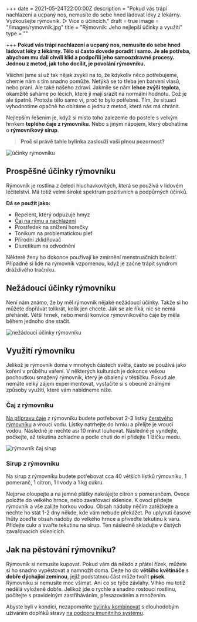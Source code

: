+++
date = 2021-05-24T22:00:00Z
description = "Pokud vás trápí nachlazení a ucpaný nos, nemusíte do sebe hned ládovat léky z lékárny. Vyzkoušejte rýmovník. ▷ Více o účincích."
draft = true
image = "/images/rymovnik.jpg"
title = "Rýmovník: Jeho nejlepší účinky a využití"
type = ""

+++
**Pokud vás trápí nachlazení a ucpaný nos, nemusíte do sebe hned ládovat léky z lékárny. Tělo si často dovede poradit i samo. Je ale potřeba, abychom mu dali chvíli klid a podpořili jeho samoozdravné procesy. Jednou z metod, jak toho docílit, je povolání rýmovníku.**

Všichni jsme si už tak nějak zvykli na to, že kdykoliv něco potřebujeme, chemie nám s tím snadno pomůže. Netýká se to třeba jen barvení vlasů, nebo praní. Ale také našeho zdraví. Jakmile se nám **lehce zvýší teplota**, okamžitě saháme po lécích, které ji mají srazit na normální hodnotu. Což je ale špatně. Protože tělo samo ví, proč to bylo potřebné. Tím, že situaci vyhodnotíme opačně ho obíráme o jednu z metod, která nás má chránit.

Nejlepším řešením je, když si místo toho zalezeme do postele s velkým hrnkem **teplého čaje z rýmovníku**. Nebo s jiným nápojem, který obohatíme o **rýmovníkový sirup**.

> **Proč si právě tahle bylinka zaslouží vaši plnou pozornost?**

![účinky rýmovníku](/images/ucinky-rymovniku.jpg)

## Prospěšné účinky rýmovníku

Rýmovník je rostlina z čeledi hluchavkovitých, která se používá v lidovém léčitelství. Má totiž velmi široké spektrum pozitivních a podpůrných účinků.

**Dá se použít jako:**

* Repelent, který odpuzuje hmyz
* [Čaj na rýmu a nachlazení](https://www.oslabenaimunita.cz/blog/caj-na-nachlazeni-jak-ho-pripravit-a-ktery-pomuze/)
* Prostředek na snížení horečky
* Tonikum na problematickou pleť
* Přírodní zklidňovač
* Diuretikum na odvodnění

Některé ženy ho dokonce používají ke zmírnění menstruačních bolestí. Případně si lidé na rýmovník vzpomenou, když je začne trápit syndrom dráždivého tračníku.

## Nežádoucí účinky rýmovníku

Není nám známo, že by měl rýmovník nějaké nežádoucí účinky. Takže si ho můžete dopřávat tolikrát, kolik jen chcete. Jak se ale říká, nic se nemá přehánět. Větší hrnek, nebo menší konvice rýmovníkového čaje by měla během jednoho dne stačit.

![nežádoucí účinky rýmovníku](/images/nezadouci-ucinky-rymovniku.jpg)

## Využití rýmovníku

Jelikož je rýmovník doma v mnohých částech světa, často se používá jako koření v průběhu vaření. V některých kulturách je dokonce velkou pochoutkou smažený rýmovník, který je obalený v těstíčku. Pokud ale nemáte velký zájem experimentovat, vystačíte si s obecně známými způsoby využití, které vám nabídneme níže.

### Čaj z rýmovníku

[Na přípravu čaje](https://www.oslabenaimunita.cz/blog/caj-na-imunitu-ktery-je-ten-nejlepsi-a-jak-na-jeho-pripravu/) z rýmovníku budete potřebovat 2-3 lístky [čerstvého rýmovníku](https://www.oslabenaimunita.cz/blog/vite-jak-se-zbavit-rymy-vyzkousejte-tyto-3-tipy/) a vroucí vodu. Lístky natrhejte do hrnku a přelijte je vroucí vodou. Následně je nechte asi 10 minut louhovat. Následně je vyndejte, počkejte, až tekutina zchladne a podle chuti do ní přidejte 1 lžičku medu.

![rýmovník čaj sirup](/images/rymovnik-caj-sirup.jpg)

### Sirup z rýmovníku

Na sirup z rýmovníku budete potřebovat cca 40 větších lístků rýmovníku, 1 pomeranč, 1 citron, 1 l vody a 1 kg cukru.

Nejprve oloupejte a na jemné plátky nakrájejte citron s pomerančem. Ovoce položte do velkého hrnce, nebo zavařovací sklenice. K ovoci přidejte rýmovník a vše zalijte horkou vodou. Obsah nádoby něčím zatěžkejte a nechte ho stát 1-2 dny někde, kde vám nebude překážet. Po uplynutí časové lhůty zceďte obsah nádoby do velkého hrnce a přiveďte tekutinu k varu. Přidejte cukr a svařte tekutinu na sirup. Ten následně skladujte v čistých zavařovacích sklenicích.

## Jak na pěstování rýmovníku?

Rýmovník si nemusíte kupovat. Pokud vám dá někdo z přátel řízek, můžete si ho snadno vypěstovat a namnožit doma. Dejte ho do **většího květináče** s **dobře dýchající zeminou**, jejíž podstatnou část může tvořit **písek**. Rýmovníku si nemusíte moc všímat. Ani co se týče závlahy. Vlhko mu totiž nedělá vyloženě dobře. Jelikož jde o rychle a snadno rostoucí rostlinu, počítejte s pravidelným zastřiháváním, přesazováním a množením.

Abyste byli v kondici, nezapomeňte [bylinky kombinovat](https://www.oslabenaimunita.cz/4-nejucinnejsi-bylinky-na-podporu-imunity/) s dlouhodobým užíváním doplňků stravy [na podporu imunitního systému](https://www.oslabenaimunita.cz/5-ucinnych-tipu-na-posileni-imunity/).